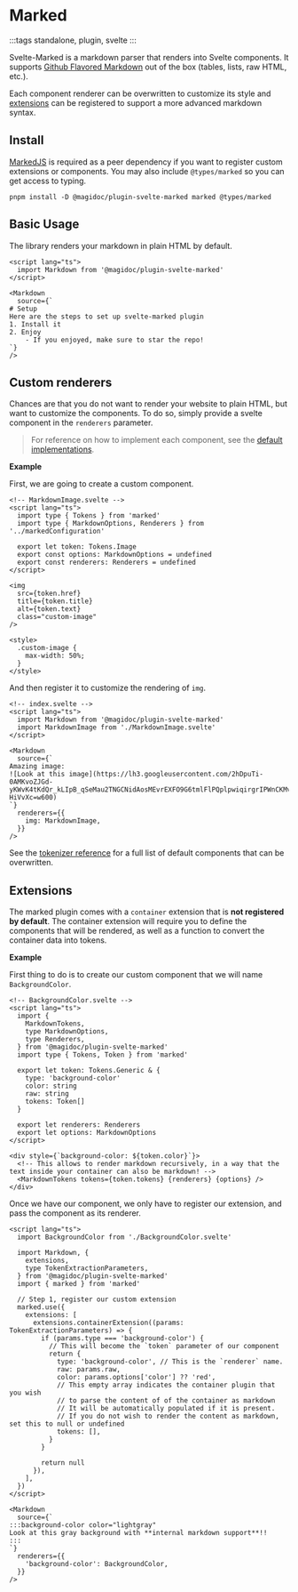 # Marked

:::tags
standalone, plugin, svelte
:::

Svelte-Marked is a markdown parser that renders into Svelte components. It supports [Github Flavored Markdown](https://github.github.com/gfm/) out of the box (tables, lists, raw HTML, etc.).

Each component renderer can be overwritten to customize its style and [extensions](https://github.com/markedjs/marked-extension-template) can be registered to support a more advanced markdown syntax.

## Install

[MarkedJS](https://github.com/markedjs/marked) is required as a peer dependency if you want to register custom extensions or components. You may also include `@types/marked` so you can get access to typing.

```shell
pnpm install -D @magidoc/plugin-svelte-marked marked @types/marked
```

## Basic Usage

The library renders your markdown in plain HTML by default.

```svelte
<script lang="ts">
  import Markdown from '@magidoc/plugin-svelte-marked'
</script>

<Markdown
  source={`
# Setup
Here are the steps to set up svelte-marked plugin
1. Install it
2. Enjoy
    - If you enjoyed, make sure to star the repo!
`}
/>
```

## Custom renderers

Chances are that you do not want to render your website to plain HTML, but want to customize the components. To do so, simply provide a svelte component in the `renderers` parameter.

> For reference on how to implement each component, see the [default implementations](https://github.com/magidoc-org/magidoc/tree/main/packages/plugins/svelte-marked/src/lib/markdown/components).


**Example** 

First, we are going to create a custom component.

```svelte
<!-- MarkdownImage.svelte -->
<script lang="ts">
  import type { Tokens } from 'marked'
  import type { MarkdownOptions, Renderers } from '../markedConfiguration'

  export let token: Tokens.Image
  export const options: MarkdownOptions = undefined
  export const renderers: Renderers = undefined
</script>

<img
  src={token.href}
  title={token.title}
  alt={token.text}
  class="custom-image"
/>

<style>
  .custom-image {
    max-width: 50%;
  }
</style>
```

And then register it to customize the rendering of `img`.

```svelte
<!-- index.svelte -->
<script lang="ts">
  import Markdown from '@magidoc/plugin-svelte-marked'
  import MarkdownImage from './MarkdownImage.svelte'
</script>

<Markdown
  source={`
Amazing image:
![Look at this image](https://lh3.googleusercontent.com/2hDpuTi-0AMKvoZJGd-yKWvK4tKdQr_kLIpB_qSeMau2TNGCNidAosMEvrEXFO9G6tmlFlPQplpwiqirgrIPWnCKMvElaYgI-HiVvXc=w600)
`}
  renderers={{
    img: MarkdownImage,
  }}
/>
```

See the [tokenizer reference](https://marked.js.org/using_pro#tokenizer) for a full list of default components that can be overwritten.

## Extensions

The marked plugin comes with a `container` extension that is **not registered by default**. The container extension will require you to define the components that will be rendered, as well as a function to convert the container data into tokens.

**Example**

First thing to do is to create our custom component that we will name `BackgroundColor`.

```svelte
<!-- BackgroundColor.svelte -->
<script lang="ts">
  import {
    MarkdownTokens,
    type MarkdownOptions,
    type Renderers,
  } from '@magidoc/plugin-svelte-marked'
  import type { Tokens, Token } from 'marked'

  export let token: Tokens.Generic & {
    type: 'background-color'
    color: string
    raw: string
    tokens: Token[]
  }

  export let renderers: Renderers
  export let options: MarkdownOptions
</script>

<div style={`background-color: ${token.color}`}>
  <!-- This allows to render markdown recursively, in a way that the text inside your container can also be markdown! -->
  <MarkdownTokens tokens={token.tokens} {renderers} {options} />
</div>
```

Once we have our component, we only have to register our extension, and pass the component as its renderer.

```svelte
<script lang="ts">
  import BackgroundColor from './BackgroundColor.svelte'

  import Markdown, {
    extensions,
    type TokenExtractionParameters,
  } from '@magidoc/plugin-svelte-marked'
  import { marked } from 'marked'

  // Step 1, register our custom extension
  marked.use({
    extensions: [
      extensions.containerExtension((params: TokenExtractionParameters) => {
        if (params.type === 'background-color') {
          // This will become the `token` parameter of our component
          return {
            type: 'background-color', // This is the `renderer` name.
            raw: params.raw,
            color: params.options['color'] ?? 'red',
            // This empty array indicates the container plugin that you wish 
            // to parse the content of of the container as markdown
            // It will be automatically populated if it is present.
            // If you do not wish to render the content as markdown, set this to null or undefined
            tokens: [],
          }
        }

        return null
      }),
    ],
  })
</script>

<Markdown
  source={`
:::background-color color="lightgray"
Look at this gray background with **internal markdown support**!!
:::
`}
  renderers={{
    'background-color': BackgroundColor,
  }}
/>
```
